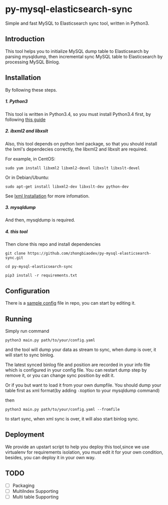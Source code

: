 # py-mysql-elasticsearch-sync
Simple and fast MySQL to Elasticsearch sync tool, written in Python3.

## Introduction
This tool helps you to initialize MySQL dump table to Elasticsearch by parsing mysqldump, then incremental sync MySQL table to Elasticsearch by processing MySQL Binlog.

## Installation
By following these steps.
##### 1. Python3
This tool is written in Python3.4, so you must install Python3.4 first, by following [this guide](https://docs.python.org/3.4/using/index.html)
##### 2. ibxml2 and libxslt
Also, this tool depends on python lxml package, so that you should install  the lxml's dependecies correctly, the libxml2 and libxslt are required.

For example, in CentOS:

```
sudo yum install libxml2 libxml2-devel libxslt libxslt-devel
```

Or in Debian/Ubuntu:

```
sudo apt-get install libxml2-dev libxslt-dev python-dev
```

See [lxml Installation](http://lxml.de/installation.html) for more infomation.
##### 3. mysqldump
And then, mysqldump is required.


##### 4. this tool
Then clone this repo and install dependencies

```
git clone https://github.com/zhongbiaodev/py-mysql-elasticsearch-sync.git 

cd py-mysql-elasticsearch-sync

pip3 install -r requirements.txt
```

## Configuration
There is a [sample config](https://github.com/zhongbiaodev/py-mysql-elasticsearch-sync/blob/master/sample.yaml) file in repo, you can start by editing it.

## Running
Simply run command

```
python3 main.py path/to/your/config.yaml
```
and the tool will dump your data as stream to sync, when dump is over, it will start to sync binlog.

The latest synced binlog file and position are recorded in your info file which is configured in your config file. You can restart dump step by remove it, or you can change sync position by edit it.

Or if you  but want to load it from your own dumpfile. You should dump your table first as xml format(by adding ```-X```option to your mysqldump command) 

then

```
python3 main.py path/to/your/config.yaml --fromfile
```
to start sync, when xml sync is over, it will also start binlog sync.

## Deployment
We provide an upstart script to help you deploy this tool,since we use virtualenv for requirements isolation, you must edit it for your own condition, besides, you can deploy it in your own way.


## TODO
- [ ] Packaging
- [ ] MultiIndex Supporting
- [ ] Multi table Supporting

